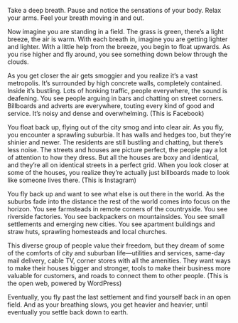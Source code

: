 Take a deep breath. Pause and notice the sensations of your body. Relax your arms. Feel your breath moving in and out. 

Now imagine you are standing in a field. The grass is green, there’s a light breeze, the air is warm. With each breath in, imagine you are getting lighter and lighter. With a little help from the breeze, you begin to float upwards. As you rise higher and fly around, you see something down below through the clouds.

As you get closer the air gets smoggier and you realize it’s a vast metropolis. It’s surrounded by high concrete walls, completely contained. Inside it’s bustling. Lots of honking traffic, people everywhere, the sound is deafening. You see people arguing in bars and chatting on street corners. Billboards and adverts are everywhere, touting every kind of good and service. It’s noisy and dense and overwhelming. (This is Facebook)

You float back up, flying out of the city smog and into clear air. As you fly, you encounter a sprawling suburbia. It has walls and hedges too, but they’re shinier and newer. The residents are still bustling and chatting, but there’s less noise. The streets and houses are picture perfect, the people pay a lot of attention to how they dress. But all the houses are boxy and identical, and they’re all on identical streets in a perfect grid. When you look closer at some of the houses, you realize they’re actually just billboards made to look like someone lives there. (This is Instagram)

You fly back up and want to see what else is out there in the world. As the suburbs fade into the distance the rest of the world comes into focus on the horizon. You see farmsteads in remote corners of the countryside. You see riverside factories. You see backpackers on mountainsides. You see small settlements and emerging new cities. You see apartment buildings and straw huts, sprawling homesteads and local churches. 

This diverse group of people value their freedom, but they dream of some of the comforts of city and suburban life—utilities and services, same-day mail delivery, cable TV, corner stores with all the amenities. They want ways to make their houses bigger and stronger, tools to make their business more valuable for customers, and roads to connect them to other people.  (This is the open web, powered by WordPress)

Eventually, you fly past the last settlement and find yourself back in an open field. And as your breathing slows, you get heavier and heavier, until eventually you settle back down to earth. 
